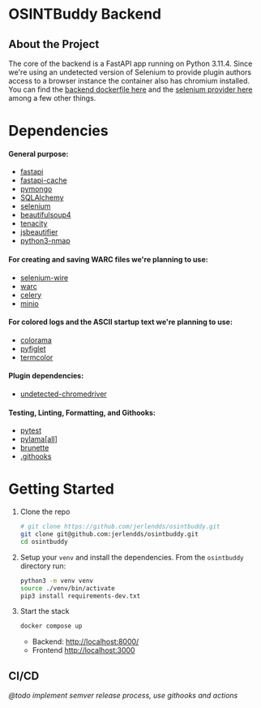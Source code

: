 # OSINTBuddy Backend

<!-- https://nvd.nist.gov/developers/vulnerabilities
https://www.exploit-db.com/google-hacking-database -->

## About the Project
  The core of the backend is a FastAPI app running on Python 3.11.4. Since we're using an undetected version of Selenium to provide plugin authors access to a browser instance the container also has chromium installed. You can find the [backend dockerfile here](backend/backend.Dockerfile) and the [selenium provider here](backend/app/app/api/deps.py) among a few other things.

# Dependencies
#### **General purpose:**
- [fastapi](https://pypi.org/project/fastapi/0.97.0/)
- [fastapi-cache](https://pypi.org/project/fastapi-cache/0.1.0/)
- [pymongo](https://pypi.org/project/pymongo/4.3.3/)
- [SQLAlchemy](https://pypi.org/project/SQLAlchemy/2.0.16/)
- [selenium](https://pypi.org/project/selenium/4.10.0/)
- [beautifulsoup4](https://pypi.org/project/beautifulsoup4/4.12.2/)
- [tenacity](https://pypi.org/project/tenacity/)
- [jsbeautifier](https://pypi.org/project/jsbeautifier/1.14.8/)
- [python3-nmap](https://pypi.org/project/python3-nmap/1.6.0/)

#### **For creating and saving WARC files we're planning to use:**
- [selenium-wire](https://pypi.org/project/selenium-wire/5.1.0/)
- [warc](https://pypi.org/project/warc/0.2.1/)
- [celery](https://pypi.org/project/celery/5.3.0/)
- [minio](https://pypi.org/project/minio/7.1.15/)

#### **For colored logs and the ASCII startup text we're planning to use:**
- [colorama](https://pypi.org/project/colorama/)
- [pyfiglet](https://pypi.org/project/pyfiglet/0.8.post1/)
- [termcolor](https://pypi.org/project/termcolor/2.3.0/)

#### **Plugin dependencies:**
- [undetected-chromedriver](https://pypi.org/project/undetected-chromedriver/)

#### **Testing, Linting, Formatting, and Githooks:**
- [pytest](https://pypi.org/project/pytest/7.3.2/)
- [pylama[all]](https://pypi.org/project/pylama/8.4.1/)
- [brunette](https://pypi.org/project/brunette/0.2.8/)
- [.githooks](https://github.com/rycus86/githooks)


# Getting Started

  1. Clone the repo
      ```bash
      # git clone https://github.com/jerlendds/osintbuddy.git
      git clone git@github.com:jerlendds/osintbuddy.git 
      cd osintbuddy
      ```

  2. Setup your `venv` and install the dependencies. From the `osintbuddy` directory run:
      ```bash
      python3 -m venv venv
      source ./venv/bin/activate
      pip3 install requirements-dev.txt
      ```

  3. Start the stack
      ```bash
      docker compose up
      ```
      - Backend: [http://localhost:8000/](http://localhost:8000/)
      - Frontend [http://localhost:3000](http://localhost:3000)

## CI/CD
*@todo implement semver release process, use githooks and actions*
